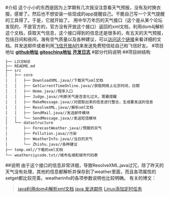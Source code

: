 #介绍
这个小小的东西是因为上学期有几次我没注意看天气预报，没有及时换衣服，感冒了。然后也不想安装一些现成的app提醒自己。干脆自己写一个天气提醒的工具得了。于是，它就开始了。
用中华万年历的天气接口（这个是从某个论坛发现的，不是官方的，官方没有开放这个接口）返回的xml文档，利用dom4j解析这个文档，获取天气信息，这个接口得到的信息还是很多的，有五天的天气预报，包括日间和夜间，海有空气质量以及各种建议，可以[访问这个链接][1]来看详细的文档。并发送邮件或者利用[飞信开放API][2]来发送免费短信给自己和飞信好友。
#项目地址
**[github地址][3]**
**[gitoschina地址][4]**
**[开发日志][5]**
#部分代码说明
##项目树结构
```
├── LICENSE
├── README.md
├── src
│   ├── core
│   │   ├── DownloadXML.java//下载天气xml文档
│   │   ├── GetCurrentTimeOnline.java//获取网络上北京时间，日期
│   │   ├── Home.java//程序入口
│   │   ├── Judge.java//判断天气是否变化过大，需要提醒
│   │   ├── MakeMessage.java//对提取出来的信息进行整合，生成要发送的信息
│   │   ├── ResolveXML.java//解析xml文档
│   │   ├── SendMail.java//发送邮件模块
│   │   └── SendMessage.java//发送短信模块
│   └── datastructure
│       ├── ForecastWeather.java//预报的天气
│       ├── Pollution.java//污染
│       ├── WeatherInfo.java//当日的天气
│       └── Zhishu.java//各种建议
├── temp.xml//下载的xml文档
└── weatherciycode.txt//城市名城和城市代码表

```
##说明
由于这个接口的信息非常详细，导致ResolveXML.java过冗，除了昨天的天气没有处理，其他的信息都解析并保存到了weather里面，而且各项属性的setget都比较完善。weatherinfo的各项参数说明也比较明确。
有关的博文：
>[java利用dom4j解析xml文档][6]
[java 发送邮件][7]
[Linux添加定时任务][8]


[1]: http://wthrcdn.etouch.cn/WeatherApi?citykey=101120101 "天气"
[2]: http://openfetionapi.sinaapp.com/  "飞信开放API"
[3]: https://github.com/Findxiaoxun/WeatherGet "WeatherGet"
[4]: https://git.oschina.net/findspace/WeatherGet "WeatherGet"
[5]: https://git.oschina.net/findspace/WeatherGet/blob/master/dev.md "开发日志"
[6]: http://www.findspace.name/easycoding/1073 "Dom4j"
[7]: http://www.findspace.name/easycoding/907 "Java Mail"
[8]: http://www.findspace.name/res/902 "Cron"